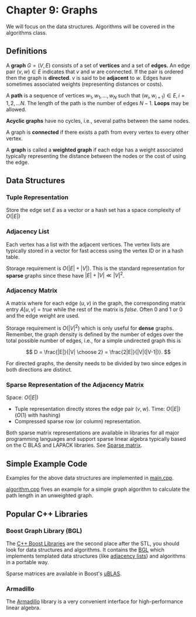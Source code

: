 # Chapter 9: Graphs

We will focus on the data structures. Algorithms will be covered in the algorithms class.

## Definitions

A **graph** $G = (V, E)$ consists of a set of **vertices** and a 
set of **edges.** An edge pair $(v, w) \in E$ indicates that $v$ and $w$ are 
connected. If the pair is ordered then the graph is **directed**.
$v$ is said to be **adjacent** to $w$. Edges have sometimes associated 
weights (representing distances or costs).

A **path** is a sequence of vertices $w_1, w_1, ..., w_N$ such that
$(w_i,w_{i+1}) \in E, i = 1, 2, ... N$. The length of the path is the 
number of edges $N - 1$. **Loops** may be allowed.

**Acyclic graphs** have no cycles, i.e., several paths between the same nodes.

A graph is **connected** if there exists a path from every vertex to 
every other vertex.

A **graph** is called a **weighted graph** if each edge has a weight associated typically representing
the distance between the nodes or the cost of using the edge.

## Data Structures

### Tuple Representation

Store the edge set $E$ as a vector or a hash set has a space complexity of $O(|E|)$

### Adjacency List

Each vertex has a list with the adjacent vertices. The vertex lists are typically stored in a vector for fast access using the 
vertex ID or in a hash table.

Storage requirement is $O(|E| + |V|)$. This is the standard representation for **sparse** graphs since these have
$|E| + |V| \ll |V|^2$.

### Adjacency Matrix

A matrix where for each edge $(u, v)$ in the graph, the corresponding matrix entry $A[u, v] = true$ 
while the rest of the matrix is $false$. Often 0 and 1 or 0 and the edge weight are used.

Storage requirement is $O(|V|^2)$ which is only useful for **dense** graphs. Remember, the graph density is defined
by the number of edges over the total possible number of edges, i.e., for a simple undirected graph this is

$$
D = \frac{|E|}{|V| \choose 2} = \frac{2|E|}{|V|(|V-1|)}.
$$

For directed graphs, the density needs to be divided by two since edges in both directions are distinct.

### Sparse Representation of the Adjacency Matrix

Space: $O(|E|)$ 

* Tuple representation directly stores the edge pair $(v, w)$. Time: $O(|E|)$ ($O(1)$ with hashing)
* Compressed sparse row (or column) representation.

Both sparse matrix representations are available in libraries for all major programming languages 
and support sparse linear algebra typically based on the C BLAS and LAPACK libraries.
See [Sparse matrix](https://en.wikipedia.org/wiki/Sparse_matrix). 

## Simple Example Code

Examples for the above data structures are implemented in [main.cpp](main.cpp).

[algorithm.cpp](algorithm.cpp) fives an example for a simple graph algorithm to calculate the path length in 
an unweighted graph.

## Popular C++ Libraries 

### Boost Graph Library (BGL)

The [C++ Boost Libraries](https://www.boost.org/) are the second place after the STL, you should look for data structures and algorithms. It contains the [BGL](https://www.boost.org/doc/libs/1_79_0/libs/graph/doc/index.html) which implements
templated data structures (like [adjacency lists](https://www.boost.org/doc/libs/1_79_0/libs/graph/doc/adjacency_list.html)) and algorithms in a portable way.

Sparse matrices are available in Boost's [uBLAS](https://www.boost.org/doc/libs/1_79_0/libs/numeric/ublas/doc/index.html).

### Armadillo

The [Armadillo](https://en.wikipedia.org/wiki/Armadillo_(C%2B%2B_library)) library is a very convenient interface for high-performance linear algebra. 